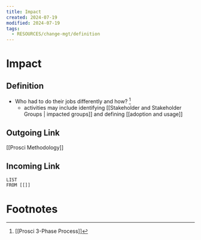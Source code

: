 ```yaml
---
title: Impact
created: 2024-07-19
modified: 2024-07-19
tags:
  - RESOURCES/change-mgt/definition
---
```

# Impact
## Definition
- Who had to do their jobs differently and how? [^1]
	- activities may include identifying [[Stakeholder and Stakeholder Groups | impacted groups]] and defining [[adoption and usage]]
## Outgoing Link
[[Prosci Methodology]]
## Incoming Link
```dataview
LIST
FROM [[]]
```
# Footnotes

[^1]: [[Prosci 3-Phase Process]]